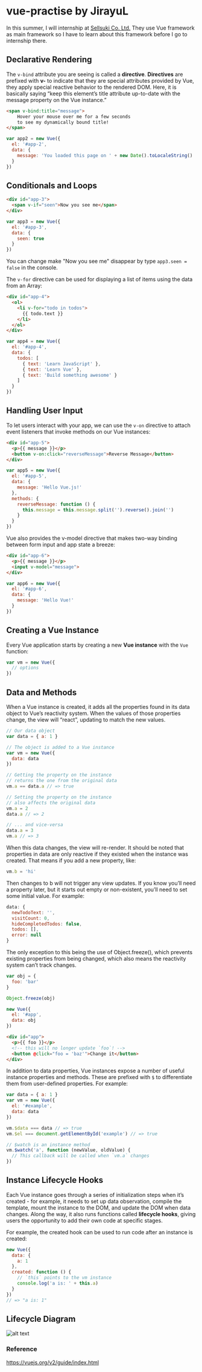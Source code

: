 # vue-practise by JirayuL
In this summer, I will internship at [Sellsuki Co. Ltd.](http://www.sellsuki.co.th) They use Vue framework as main framework so I have to learn about this framework before I go to internship there.
## Declarative Rendering
The `v-bind` attribute you are seeing is called a **directive**. **Directives** are prefixed with **v-** to indicate that they are special attributes provided by Vue, they apply special reactive behavior to the rendered DOM. Here, it is basically saying “keep this element’s title attribute up-to-date with the message property on the Vue instance.”
```html
<span v-bind:title="message">
    Hover your mouse over me for a few seconds
    to see my dynamically bound title!
</span>
```
```JavaScript
var app2 = new Vue({
  el: '#app-2',
  data: {
    message: 'You loaded this page on ' + new Date().toLocaleString()
  }
})
```
## Conditionals and Loops
```html
<div id="app-3">
  <span v-if="seen">Now you see me</span>
</div>
```
```JavaScript
var app3 = new Vue({
  el: '#app-3',
  data: {
    seen: true
  }
})
```
You can change make "Now you see me" disappear by type `app3.seen = false` in the console.

The `v-for` directive can be used for displaying a list of items using the data from an Array:
```html
<div id="app-4">
  <ol>
    <li v-for="todo in todos">
      {{ todo.text }}
    </li>
  </ol>
</div>
```
```JavaScript
var app4 = new Vue({
  el: '#app-4',
  data: {
    todos: [
      { text: 'Learn JavaScript' },
      { text: 'Learn Vue' },
      { text: 'Build something awesome' }
    ]
  }
})
```
## Handling User Input
To let users interact with your app, we can use the `v-on` directive to attach event listeners that invoke methods on our Vue instances:
```html
<div id="app-5">
  <p>{{ message }}</p>
  <button v-on:click="reverseMessage">Reverse Message</button>
</div>
```
```JavaScript
var app5 = new Vue({
  el: '#app-5',
  data: {
    message: 'Hello Vue.js!'
  },
  methods: {
    reverseMessage: function () {
      this.message = this.message.split('').reverse().join('')
    }
  }
})
```
Vue also provides the v-model directive that makes two-way binding between form input and app state a breeze:
```html
<div id="app-6">
  <p>{{ message }}</p>
  <input v-model="message">
</div>
```
```JavaScript
var app6 = new Vue({
  el: '#app-6',
  data: {
    message: 'Hello Vue!'
  }
})
```
## Creating a Vue Instance
Every Vue application starts by creating a new **Vue instance** with the `Vue` function:
```JavaScript
var vm = new Vue({
  // options
})
```
## Data and Methods
When a Vue instance is created, it adds all the properties found in its data object to Vue’s reactivity system. When the values of those properties change, the view will “react”, updating to match the new values.
```JavaScript
// Our data object
var data = { a: 1 }

// The object is added to a Vue instance
var vm = new Vue({
  data: data
})

// Getting the property on the instance
// returns the one from the original data
vm.a == data.a // => true

// Setting the property on the instance
// also affects the original data
vm.a = 2
data.a // => 2

// ... and vice-versa
data.a = 3
vm.a // => 3
```
When this data changes, the view will re-render. It should be noted that properties in data are only reactive if they existed when the instance was created. That means if you add a new property, like:
```JavaScript
vm.b = 'hi'
```
Then changes to b will not trigger any view updates. If you know you’ll need a property later, but it starts out empty or non-existent, you’ll need to set some initial value. For example:
```JavaScript
data: {
  newTodoText: '',
  visitCount: 0,
  hideCompletedTodos: false,
  todos: [],
  error: null
}
```
The only exception to this being the use of Object.freeze(), which prevents existing properties from being changed, which also means the reactivity system can’t track changes.
```JavaScript
var obj = {
  foo: 'bar'
}

Object.freeze(obj)

new Vue({
  el: '#app',
  data: obj
})
```
```html
<div id="app">
  <p>{{ foo }}</p>
  <!-- this will no longer update `foo`! -->
  <button @click="foo = 'baz'">Change it</button>
</div>
```
In addition to data properties, Vue instances expose a number of useful instance properties and methods. These are prefixed with `$` to differentiate them from user-defined properties. For example:
```JavaScript
var data = { a: 1 }
var vm = new Vue({
  el: '#example',
  data: data
})

vm.$data === data // => true
vm.$el === document.getElementById('example') // => true

// $watch is an instance method
vm.$watch('a', function (newValue, oldValue) {
  // This callback will be called when `vm.a` changes
})
```
## Instance Lifecycle Hooks
Each Vue instance goes through a series of initialization steps when it’s created - for example, it needs to set up data observation, compile the template, mount the instance to the DOM, and update the DOM when data changes. Along the way, it also runs functions called **lifecycle hooks**, giving users the opportunity to add their own code at specific stages.

For example, the created hook can be used to run code after an instance is created:
```JavaScript
new Vue({
  data: {
    a: 1
  },
  created: function () {
    // `this` points to the vm instance
    console.log('a is: ' + this.a)
  }
})
// => "a is: 1"
```
## Lifecycle Diagram
![alt text](https://vuejs.org/images/lifecycle.png "Lifecycle Diagram")

### Reference
https://vuejs.org/v2/guide/index.html
